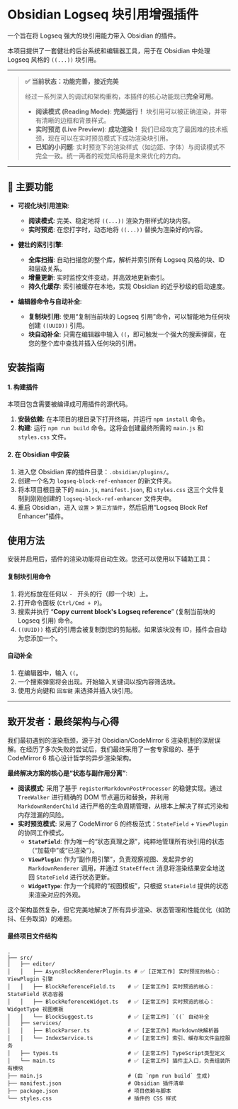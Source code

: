 # Obsidian Logseq 块引用增强插件

一个旨在将 Logseq 强大的块引用能力带入 Obsidian 的插件。

本项目提供了一套健壮的后台系统和编辑器工具，用于在 Obsidian 中处理 Logseq 风格的 `((...))` 块引用。

---

> **✅ 当前状态：功能完善，接近完美**
>
> 经过一系列深入的调试和架构重构，本插件的核心功能现已**完全可用**。
>
> - **阅读模式 (Reading Mode)**: **完美运行！** 块引用可以被正确渲染，并带有清晰的边框和背景样式。
> - **实时预览 (Live Preview)**: **成功渲染！** 我们已经攻克了最困难的技术瓶颈，现在可以在实时预览模式下成功渲染块引用。
> - **已知的小问题**: 实时预览下的渲染样式（如边距、字体）与阅读模式不完全一致。统一两者的视觉风格将是未来优化的方向。

---

## 🚀 主要功能

- **可视化块引用渲染**:
    - **阅读模式**: 完美、稳定地将 `((...))` 渲染为带样式的块内容。
    - **实时预览**: 在您打字时，动态地将 `((...))` 替换为渲染好的内容。

- **健壮的索引引擎**:
    - **全库扫描**: 自动扫描您的整个库，解析并索引所有 Logseq 风格的块、ID 和层级关系。
    - **增量更新**: 实时监控文件变动，并高效地更新索引。
    - **持久化缓存**: 索引被缓存在本地，实现 Obsidian 的近乎秒级的启动速度。

- **编辑器命令与自动补全**:
    - **复制块引用**: 使用“复制当前块的 Logseq 引用”命令，可以智能地为任何块创建 `((UUID))` 引用。
    - **块自动补全**: 只需在编辑器中输入 `((`，即可触发一个强大的搜索弹窗，在您的整个库中查找并插入任何块的引用。

## 安装指南

#### 1. 构建插件

本项目包含需要被编译成可用插件的源代码。

1.  **安装依赖**: 在本项目的根目录下打开终端，并运行 `npm install` 命令。
2.  **构建**: 运行 `npm run build` 命令。这将会创建最终所需的 `main.js` 和 `styles.css` 文件。

#### 2. 在 Obsidian 中安装

1.  进入您 Obsidian 库的插件目录：`.obsidian/plugins/`。
2.  创建一个名为 `logseq-block-ref-enhancer` 的新文件夹。
3.  将本项目根目录下的 `main.js`, `manifest.json`, 和 `styles.css` 这三个文件复制到刚刚创建的 `logseq-block-ref-enhancer` 文件夹中。
4.  重启 Obsidian，进入 `设置` > `第三方插件`，然后启用“Logseq Block Ref Enhancer”插件。

## 使用方法

安装并启用后，插件的渲染功能将自动生效。您还可以使用以下辅助工具：

#### 复制块引用命令
1.  将光标放在任何以 `- ` 开头的行（即一个块）上。
2.  打开命令面板 (`Ctrl/Cmd + P`)。
3.  搜索并执行 “**Copy current block's Logseq reference**” (复制当前块的 Logseq 引用) 命令。
4.  `((UUID))` 格式的引用会被复制到您的剪贴板。如果该块没有 ID，插件会自动为您添加一个。

#### 自动补全
1.  在编辑器中，输入 `((`。
2.  一个搜索弹窗将会出现。开始输入关键词以按内容筛选块。
3.  使用方向键和 `回车键` 来选择并插入块引用。

---

## 致开发者：最终架构与心得

我们最初遇到的渲染瓶颈，源于对 Obsidian/CodeMirror 6 渲染机制的深层误解。在经历了多次失败的尝试后，我们最终采用了一套专家级的、基于 CodeMirror 6 核心设计哲学的异步渲染架构。

**最终解决方案的核心是“状态与副作用分离”**:
- **阅读模式**: 采用了基于 `registerMarkdownPostProcessor` 的稳健实现。通过 `TreeWalker` 进行精确的 DOM 节点遍历和替换，并利用 `MarkdownRenderChild` 进行严格的生命周期管理，从根本上解决了样式污染和内存泄漏的风险。
- **实时预览模式**: 采用了 CodeMirror 6 的终极范式：`StateField` + `ViewPlugin` 的协同工作模式。
    - **`StateField`**: 作为唯一的“状态真理之源”，纯粹地管理所有块引用的状态（“加载中”或“已渲染”）。
    - **`ViewPlugin`**: 作为“副作用引擎”，负责观察视图、发起异步的 `MarkdownRenderer` 调用，并通过 `StateEffect` 消息将渲染结果安全地送回 `StateField` 进行状态更新。
    - **`WidgetType`**: 作为一个纯粹的“视图模板”，只根据 `StateField` 提供的状态来渲染对应的外观。

这个架构虽然复杂，但它完美地解决了所有异步渲染、状态管理和性能优化（如防抖、任务取消）的难题。

#### 最终项目文件结构
```
.
├── src/
│   ├── editor/
│   │   ├── AsyncBlockRendererPlugin.ts # ✅ [正常工作] 实时预览的核心：ViewPlugin 引擎
│   │   ├── BlockReferenceField.ts    # ✅ [正常工作] 实时预览的核心：StateField 状态容器
│   │   ├── BlockReferenceWidget.ts   # ✅ [正常工作] 实时预览的核心：WidgetType 视图模板
│   │   └── BlockSuggest.ts           # ✅ [正常工作] `((` 自动补全
│   ├── services/
│   │   ├── BlockParser.ts            # ✅ [正常工作] Markdown块解析器
│   │   └── IndexService.ts           # ✅ [正常工作] 索引、缓存和文件监控服务
│   ├── types.ts                      # ✅ [正常工作] TypeScript类型定义
│   └── main.ts                       # ✅ [正常工作] 插件主入口，负责组装所有模块
├── main.js                           # (由 `npm run build` 生成)
├── manifest.json                     # Obsidian 插件清单
├── package.json                      # 项目依赖与脚本
└── styles.css                        # 插件的 CSS 样式